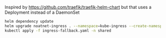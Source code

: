 Inspired by https://github.com/traefik/traefik-helm-chart but that uses
a Deployment instead of a DaemonSet

```bash
helm dependency update
helm upgrade noatnet-ingress . --namespace=kube-ingress --create-namespace --install
kubectl apply -f ingress-fallback.yaml -n shared
```
